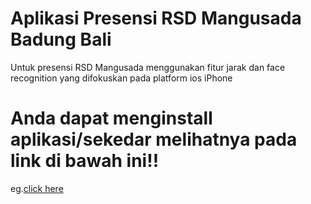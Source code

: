 # Aplikasi Presensi RSD Mangusada Badung Bali
Untuk presensi RSD Mangusada menggunakan fitur jarak dan face recognition yang difokuskan pada platform ios iPhone


# Anda dapat menginstall aplikasi/sekedar melihatnya pada link di bawah ini!!

eg.[click here]([www.google.com](https://apps.apple.com/app/absensi-rsd-mangusada/id6505082638))
